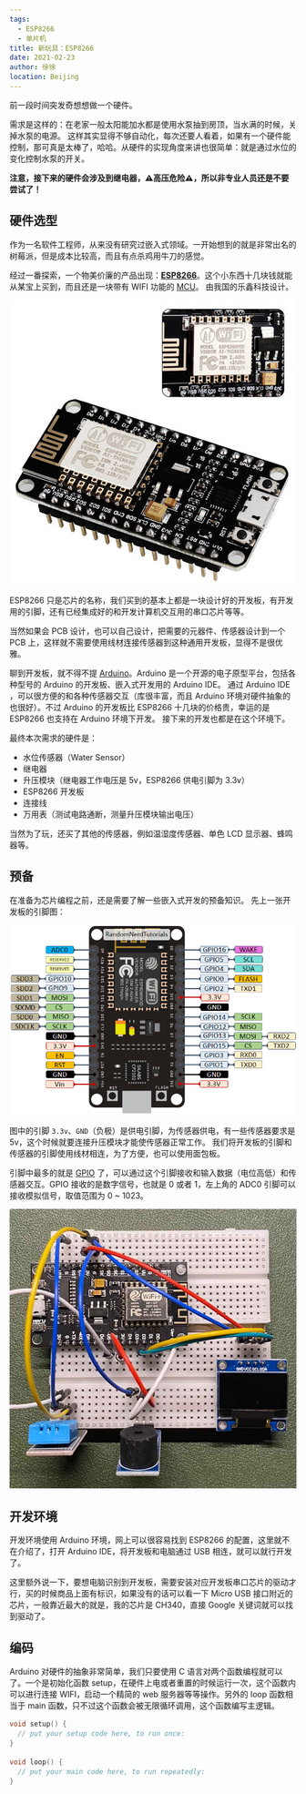 ```yaml
---
tags: 
  - ESP8266
  - 单片机
title: 新玩具：ESP8266
date: 2021-02-23
author: 徐徐
location: Beijing 
---
```


前一段时间突发奇想想做一个硬件。

需求是这样的：在老家一般太阳能加水都是使用水泵抽到房顶，当水满的时候，关掉水泵的电源。
这样其实显得不够自动化，每次还要人看着，如果有一个硬件能控制，那可真是太棒了，哈哈。从硬件的实现角度来讲也很简单：就是通过水位的变化控制水泵的开关。

**注意，接下来的硬件会涉及到继电器，:warning:高压危险:warning:，所以非专业人员还是不要尝试了！**

## 硬件选型

作为一名软件工程师，从来没有研究过嵌入式领域。一开始想到的就是非常出名的树莓派，但是成本比较高，而且有点杀鸡用牛刀的感觉。

经过一番探索，一个物美价廉的产品出现：[**ESP8266**](https://www.espressif.com/zh-hans/products/socs/esp8266)。这个小东西十几块钱就能从某宝上买到，而且还是一块带有 WIFI 功能的 [MCU](https://en.wikipedia.org/wiki/Microcontroller)。
由我国的乐鑫科技设计。

![esp8266](./img/esp8266.jpg)

ESP8266 只是芯片的名称，我们买到的基本上都是一块设计好的开发板，有开发用的引脚，还有已经集成好的和开发计算机交互用的串口芯片等等。

当然如果会 PCB 设计，也可以自己设计，把需要的元器件、传感器设计到一个 PCB 上，这样就不需要使用线材连接传感器到这种通用开发板，显得不是很优雅。

聊到开发板，就不得不提 [Arduino](https://www.arduino.cc/)。Arduino 是一个开源的电子原型平台，包括各种型号的 Arduino 的开发板、嵌入式开发用的 Arduino IDE。
通过 Arduino IDE ，可以很方便的和各种传感器交互（库很丰富，而且 Arduino 环境对硬件抽象的也很好）。不过 Arduino 的开发板比 ESP8266 十几块的价格贵，幸运的是 ESP8266 也支持在 Arduino 环境下开发。
接下来的开发也都是在这个环境下。

最终本次需求的硬件是：

* 水位传感器（Water Sensor）
* 继电器
* 升压模块（继电器工作电压是 5v，ESP8266 供电引脚为 3.3v）
* ESP8266 开发板
* 连接线
* 万用表（测试电路通断，测量升压模块输出电压）

当然为了玩，还买了其他的传感器，例如温湿度传感器、单色 LCD 显示器、蜂鸣器等。

## 预备

在准备为芯片编程之前，还是需要了解一些嵌入式开发的预备知识。
先上一张开发板的引脚图：

![esp8266-gpio](./img/esp8266-gpio-pin.png)

图中的引脚 `3.3v`、`GND`（负极）是供电引脚，为传感器供电，有一些传感器要求是 5v，这个时候就要连接升压模块才能使传感器正常工作。
我们将开发板的引脚和传感器的引脚使用线材相连，为了方便，也可以使用面包板。

引脚中最多的就是 [GPIO](https://zh.wikipedia.org/wiki/GPIO) 了，可以通过这个引脚接收和输入数据（电位高低）和传感器交互。GPIO 接收的是数字信号，也就是 0 或者 1，左上角的 ADC0 引脚可以接收模拟信号，取值范围为 0 ~ 1023。

![esp8266-line](./img/esp8266-line.jpg)

## 开发环境

开发环境使用 Arduino 环境，网上可以很容易找到 ESP8266 的配置，这里就不在介绍了，打开 Arduino IDE，将开发板和电脑通过 USB 相连，就可以就行开发了。

这里额外说一下，要想电脑识别到开发板，需要安装对应开发板串口芯片的驱动才行，买的时候商品上面有标识，如果没有的话可以看一下
Micro USB 接口附近的芯片，一般靠近最大的就是，我的芯片是 CH340，直接 Google 关键词就可以找到驱动了。

## 编码

Arduino 对硬件的抽象非常简单，我们只要使用 C 语言对两个函数编程就可以了。一个是初始化函数 setup，在硬件上电或者重置的时候运行一次，这个函数内可以进行连接 WIFI，启动一个精简的 web 服务器等等操作。另外的 loop 函数相当于 main 函数，只不过这个函数会被无限循环调用，这个函数编写主逻辑。

```c
void setup() {
  // put your setup code here, to run once:
}

void loop() {
  // put your main code here, to run repeatedly:
}
```
